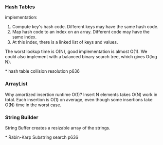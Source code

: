  ### Hash Tables
 implementation:
 1. Compute key's hash code. Different keys may have the same hash code.
 2. Map hash code to an index on an array. Different code may have the same index.
 3. At this index, there is a linked list of keys and values.
 
 The worst lookup time is O(N), good implementation is almost O(1). We could also 
 implement with a balanced binary search tree, which gives O(log N).
 
 \* hash table collision resolution p636
 
 ### ArrayList
 Why amortized insertion runtime O(1)?
 Insert N elements takes O(N) work in total. Each insertion is O(1) on average,
 even though some insertions take O(N) time in the worst case.
 
 ### String Builder
 String Buffer creates a resizable array of the strings.
 
 \* Rabin-Karp Substring search p636
 